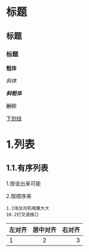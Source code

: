 # 标题
## 标题
### 标题
**粗体** 

*斜体*  

***斜粗体*** 

~~删除~~ 

<u>下划线</u> 

# 1.列表 
## 1.1.有序列表
1.按说出来可能 

2.按顺序来 

    1.1埃及司机哦撒大大 
    10.2打交道接口

| 左对齐 | 居中对齐 | 右对齐 |
|:----|:----:|----:|
| 1 | 2 | 3 |

